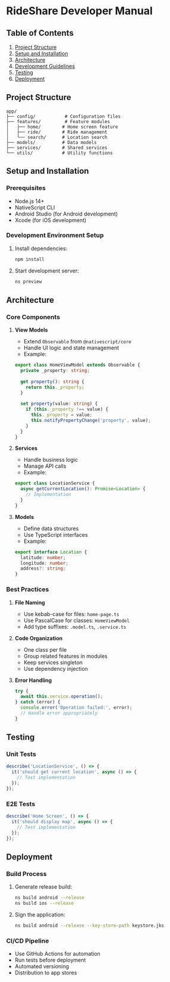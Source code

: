 # RideShare Developer Manual

## Table of Contents
1. [Project Structure](#project-structure)
2. [Setup and Installation](#setup-and-installation)
3. [Architecture](#architecture)
4. [Development Guidelines](#development-guidelines)
5. [Testing](#testing)
6. [Deployment](#deployment)

## Project Structure

```
app/
├── config/           # Configuration files
├── features/         # Feature modules
│   ├── home/        # Home screen feature
│   ├── ride/        # Ride management
│   └── search/      # Location search
├── models/          # Data models
├── services/        # Shared services
└── utils/           # Utility functions
```

## Setup and Installation

### Prerequisites
- Node.js 14+
- NativeScript CLI
- Android Studio (for Android development)
- Xcode (for iOS development)

### Development Environment Setup
1. Install dependencies:
   ```bash
   npm install
   ```
2. Start development server:
   ```bash
   ns preview
   ```

## Architecture

### Core Components

1. **View Models**
   - Extend `Observable` from `@nativescript/core`
   - Handle UI logic and state management
   - Example:
   ```typescript
   export class HomeViewModel extends Observable {
     private _property: string;
     
     get property(): string {
       return this._property;
     }
     
     set property(value: string) {
       if (this._property !== value) {
         this._property = value;
         this.notifyPropertyChange('property', value);
       }
     }
   }
   ```

2. **Services**
   - Handle business logic
   - Manage API calls
   - Example:
   ```typescript
   export class LocationService {
     async getCurrentLocation(): Promise<Location> {
       // Implementation
     }
   }
   ```

3. **Models**
   - Define data structures
   - Use TypeScript interfaces
   - Example:
   ```typescript
   export interface Location {
     latitude: number;
     longitude: number;
     address?: string;
   }
   ```

### Best Practices

1. **File Naming**
   - Use kebab-case for files: `home-page.ts`
   - Use PascalCase for classes: `HomeViewModel`
   - Add type suffixes: `.model.ts`, `.service.ts`

2. **Code Organization**
   - One class per file
   - Group related features in modules
   - Keep services singleton
   - Use dependency injection

3. **Error Handling**
   ```typescript
   try {
     await this.service.operation();
   } catch (error) {
     console.error('Operation failed:', error);
     // Handle error appropriately
   }
   ```

## Testing

### Unit Tests
```typescript
describe('LocationService', () => {
  it('should get current location', async () => {
    // Test implementation
  });
});
```

### E2E Tests
```typescript
describe('Home Screen', () => {
  it('should display map', async () => {
    // Test implementation
  });
});
```

## Deployment

### Build Process
1. Generate release build:
   ```bash
   ns build android --release
   ns build ios --release
   ```

2. Sign the application:
   ```bash
   ns build android --release --key-store-path keystore.jks
   ```

### CI/CD Pipeline
- Use GitHub Actions for automation
- Run tests before deployment
- Automated versioning
- Distribution to app stores